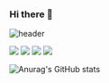 ### Hi there 👋

<!--
**wkdtjrrb/wkdtjrrb** is a ✨ _special_ ✨ repository because its `README.md` (this file) appears on your GitHub profile.

Here are some ideas to get you started:

- 🔭 I’m currently working on ...
- 🌱 I’m currently learning ...
- 👯 I’m looking to collaborate on ...
- 🤔 I’m looking for help with ...
- 💬 Ask me about ...
- 📫 How to reach me: ...
- 😄 Pronouns: ...
- ⚡ Fun fact: ...
-->
![header](https://capsule-render.vercel.app/api?type=cylinder&color=000000&height=150&section=header&text=seokkyu&fontColor=ffffff&fontSize=70&animation=fadeIn&fontAlignY=55)

<img src="https://img.shields.io/badge/JAVA-007396?style=for-the-badge&logo=java&logoColor=white">

<img src="https://img.shields.io/badge/MySQL-4479A1?style=for-the-badge&logo=MySQL&logoColor=white">

<img src="https://img.shields.io/badge/Python-2C2255?style=for-the-badge&logo=Python%20IDE&logoColor=white">

<img src="https://img.shields.io/badge/C-181717?style=for-the-badge&logo=C&logoColor=white">

![Anurag's GitHub stats](https://github-readme-stats.vercel.app/api?username=wkdtjrrb&show_icons=true&theme=radical)
